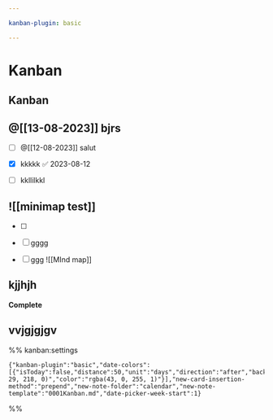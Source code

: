 ```yaml
---

kanban-plugin: basic

---
```

# Kanban

## Kanban



## @[[13-08-2023]] bjrs

- [ ] @[[12-08-2023]] salut
- [x] kkkkk ✅ 2023-08-12
- [ ] kkllilkkl


## ![[minimap test]]

- [ ] 
- [ ] gggg
- [ ] ggg ![[MInd map]]


## kjjhjh

**Complete**


## vvjgjgjgv





%% kanban:settings
```
{"kanban-plugin":"basic","date-colors":[{"isToday":false,"distance":50,"unit":"days","direction":"after","backgroundColor":"rgba(0, 29, 218, 0)","color":"rgba(43, 0, 255, 1)"}],"new-card-insertion-method":"prepend","new-note-folder":"calendar","new-note-template":"0001Kanban.md","date-picker-week-start":1}
```
%%